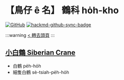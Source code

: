 # 【鳥仔 ê 名】 鶴科 ho̍h-kho

[![GitHub](https://img.shields.io/badge/GitHub-black?logo=github)](https://github.com/siansiansu/tsiau-a-e-mia)
[![hackmd-github-sync-badge](https://hackmd.io/GKPXBY8yQNWt9IQq6xbJVw/badge)](https://hackmd.io/GKPXBY8yQNWt9IQq6xbJVw)

:::warning
[< 轉去頭頁](https://hackmd.io/@siansiansu/Hy4VzNvha)
:::

## [小白鶴 Siberian Crane](https://www.instagram.com/p/CYh9BmLPKJO/)

- 白鶴 pe̍h-ho̍h
- 細隻白鶴 sè-tsiah-pe̍h-ho̍h